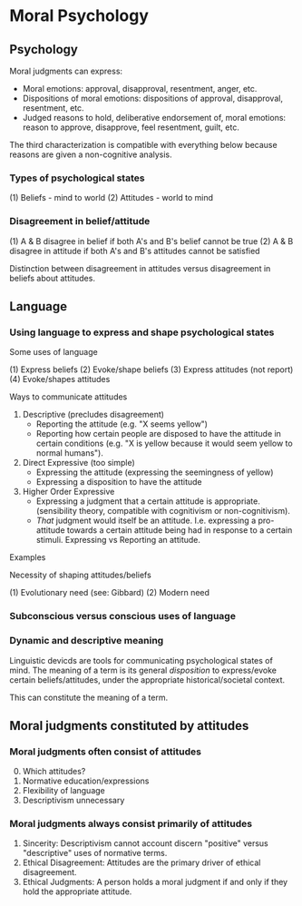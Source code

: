 # Moral Psychology

## Psychology

Moral judgments can express:
- Moral emotions: approval, disapproval, resentment, anger, etc.
- Dispositions of moral emotions: dispositions of approval, disapproval, resentment, etc.
- Judged reasons to hold, deliberative endorsement of, moral emotions: reason to approve, disapprove, feel resentment, guilt, etc.

The third characterization is compatible with everything below because reasons are given a non-cognitive analysis.

### Types of psychological states

(1) Beliefs - mind to world
(2) Attitudes - world to mind

### Disagreement in belief/attitude

(1) A & B disagree in belief if both A's and B's belief cannot be true
(2) A & B disagree in attitude if both A's and B's attitudes cannot be satisfied

Distinction between disagreement in attitudes versus disagreement in beliefs about attitudes.

## Language

### Using language to express and shape psychological states

Some uses of language

(1) Express beliefs
(2) Evoke/shape beliefs
(3) Express attitudes (not report)
(4) Evoke/shapes attitudes

Ways to communicate attitudes
1. Descriptive (precludes disagreement)
	- Reporting the attitude (e.g. "X seems yellow")
	- Reporting how certain people are disposed to have the attitude in certain conditions (e.g. "X is yellow because it would seem yellow to normal humans").
2. Direct Expressive (too simple)
	- Expressing the attitude (expressing the seemingness of yellow)
	- Expressing a disposition to have the attitude
3. Higher Order Expressive
	- Expressing a judgment that a certain attitude is appropriate. (sensibility theory, compatible with cognitivism or non-cognitivism).
	- *That* judgment would itself be an attitude. I.e. expressing a pro-attitude towards a certain attitude being had in response to a certain stimuli.
Expressing vs Reporting an attitude.

Examples

Necessity of shaping attitudes/beliefs

(1) Evolutionary need (see: Gibbard)
(2) Modern need

### Subconscious versus conscious uses of language 

### Dynamic and descriptive meaning

Linguistic devicds are tools for communicating psychological states of mind. The meaning of a term is its general *disposition* to express/evoke certain beliefs/attitudes, under the appropriate historical/societal context.

This can constitute the meaning of a term. 

## Moral judgments constituted by attitudes

### Moral judgments often consist of attitudes

0. Which attitudes?
1. Normative education/expressions
2. Flexibility of language
3. Descriptivism unnecessary

### Moral judgments always consist primarily of attitudes

1. Sincerity: Descriptivism cannot account discern "positive" versus "descriptive" uses of normative terms.
2. Ethical Disagreement: Attitudes are the primary driver of ethical disagreement.
3. Ethical Judgments: A person holds a moral judgment if and only if they hold the appropriate attitude.